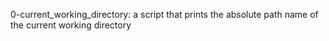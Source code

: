 0-current_working_directory: a script that prints the absolute path name of the current working directory